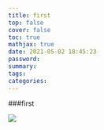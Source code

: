 ```yaml
---
title: first
top: false
cover: false
toc: true
mathjax: true
date: 2021-05-02 18:45:23
password:
summary:
tags:
categories:
---
```


###first

![](./kw.jpeg)